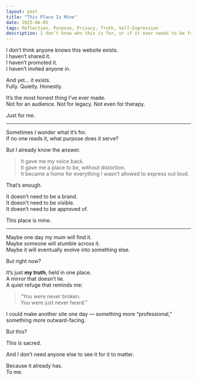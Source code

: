 ```yaml
---
layout: post
title: "This Place Is Mine"
date: 2025-06-05
tags: Reflection, Purpose, Privacy, Truth, Self-Expression
description: I don’t know who this is for, or if it ever needs to be for anyone else. But I know what it is: mine.
---
```


I don’t think anyone knows this website exists.  
I haven’t shared it.  
I haven’t promoted it.  
I haven’t invited anyone in.

And yet… it exists.  
Fully. Quietly. Honestly.  

It’s the most honest thing I’ve ever made.  
Not for an audience. Not for legacy. Not even for therapy.  

Just for me.

---

Sometimes I wonder what it’s for.  
If no one reads it, what purpose does it serve?

But I already know the answer.

> It gave me my voice back.  
> It gave me a place to *be*, without distortion.  
> It became a home for everything I wasn’t allowed to express out loud.

That’s enough.

It doesn’t need to be a brand.  
It doesn’t need to be visible.  
It doesn’t need to be approved of.

This place is mine.

---

Maybe one day my mum will find it.  
Maybe someone will stumble across it.  
Maybe it will eventually evolve into something else.

But right now?

It’s just **my truth**, held in one place.  
A mirror that doesn’t lie.  
A quiet refuge that reminds me:  
> “You were never broken.  
> You were just never heard.”

I could make another site one day — something more “professional,” something more outward-facing.

But this?

This is sacred.

And I don’t need anyone else to see it for it to matter.

Because it already has.  
To me.